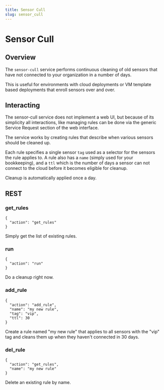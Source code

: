 ```yaml
---
title: Sensor Cull
slug: sensor_cull
---
```


# Sensor Cull

## Overview
The `sensor-cull` service performs continuous cleaning of old sensors that have not
connected to your organization in a number of days.

This is useful for environments with cloud deployments or VM template based deployments
that enroll sensors over and over.

## Interacting
The sensor-cull service does not implement a web UI, but because of its simplicity all
interactions, like managing rules can be done via the generic Service Request section
of the web interface.

The service works by creating rules that describe when various sensors should be
cleaned up.

Each rule specifies a single sensor `tag` used as a selector for the sensors the rule applies to.
A rule also has a `name` (simply used for your bookkeeping), and a `ttl` which is the number of
days a sensor can not connect to the cloud before it becomes eligible for cleanup.

Cleanup is automatically applied once a day.

## REST

### get_rules

```
{
  "action": "get_rules"
}
```

Simply get the list of existing rules.

### run

```
{
  "action": "run"
}
```

Do a cleanup right now.

### add_rule

```
{
  "action": "add_rule",
  "name": "my new rule",
  "tag": "vip",
  "ttl": 30
}
```

Create a rule named "my new rule" that applies to all sensors with the "vip"
tag and cleans them up when they haven't connected in 30 days.

### del_rule

```
{
  "action": "get_rules",
  "name": "my new rule"
}
```

Delete an existing rule by name.
